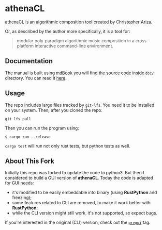 # athenaCL

athenaCL is an algorithmic composition tool created by Christopher Ariza.

Or, as described by the author more specifically, it is a tool for:
> modular poly-paradigm algorithmic music composition in a cross-platform
> interactive command-line environment.




## Documentation

The manual is built using [mdBook](https://rust-lang.github.io/mdBook) you will
find the source code inside `doc/` directory. You can read it 
[here](https://alestsurko.by/athenaCL/).




## Usage

The repo includes large files tracked by `git-lfs`. You need it to be installed
on your system. Then, after you cloned the repo:

```
git lfs pull
```

Then you can run the program using:

```
$ cargo run --release
```

`cargo test` will run not only rust tests, but python tests as well.




## About This Fork

Initially this repo was forked to update the code to python3. But then I
considered to build a GUI version of **athenaCL**. Today the code is adapted for
GUI needs:

- it's modified to be easily embeddable into binary (using **RustPython** and
  freezing);
- some features related to CLI are removed, to make it work better with
  **RustPython**;
- while the CLI version might still work, it's not supported, so expect bugs.

If you're interested in the original (CLI) version, check out the
[`pregui`](https://github.com/ales-tsurko/athenaCL/releases/tag/pregui) tag.
